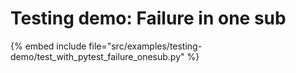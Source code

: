 # Testing demo: Failure in one sub

{% embed include file="src/examples/testing-demo/test_with_pytest_failure_onesub.py" %}


